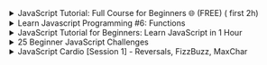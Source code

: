 
<details>
           <summary>
JavaScript Tutorial: Full Course for Beginners 🌐 (FREE) ( first 2h)
           </summary>
           <a href="https://www.youtube.com/watch?v=8dWL3wF_OMw&t=9348s&ab_channel=BroCode">
https://www.youtube.com/watch?v=8dWL3wF_OMw&t=9348s&ab_channel=BroCode
  </a>
</details>


<details>
           <summary>
Learn Javascript Programming #6: Functions
           </summary>
           <a href="https://www.youtube.com/watch?v=uiv3oLsHbaI&ab_channel=whatsdev">
https://www.youtube.com/watch?v=uiv3oLsHbaI&ab_channel=whatsdev
  </a>
</details>

<details>
           <summary>
JavaScript Tutorial for Beginners: Learn JavaScript in 1 Hour
           </summary>
           <a href="https://www.youtube.com/watch?v=W6NZfCO5SIk&ab_channel=ProgrammingwithMosh">
https://www.youtube.com/watch?v=W6NZfCO5SIk&ab_channel=ProgrammingwithMosh
  </a>
</details>

<details>
           <summary>
25 Beginner JavaScript Challenges
           </summary>
           <a href="https://www.youtube.com/watch?v=sqRk0Ly66Ps&ab_channel=ZachGollwitzer">
https://www.youtube.com/watch?v=sqRk0Ly66Ps&ab_channel=ZachGollwitzer
           </a>
</details>

<details>
           <summary>
JavaScript Cardio [Session 1] - Reversals, FizzBuzz, MaxChar
           </summary>
           <a href="https://www.youtube.com/watch?v=M2bJBuaOeOQ&t=353s&ab_channel=TraversyMedia">
https://www.youtube.com/watch?v=M2bJBuaOeOQ&t=353s&ab_channel=TraversyMedia
           </a>
</details>
